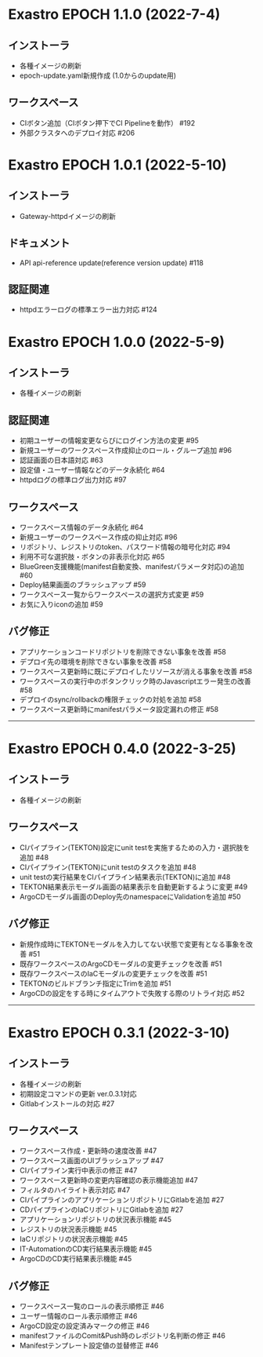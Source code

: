 Exastro EPOCH 1.1.0 (2022-7-4)
==================================================

インストーラ
---------------
 * 各種イメージの刷新
 * epoch-update.yaml新規作成 (1.0からのupdate用)

ワークスペース
---------------
 * CIボタン追加（CIボタン押下でCI Pipelineを動作） #192
 * 外部クラスタへのデプロイ対応 #206


Exastro EPOCH 1.0.1 (2022-5-10)
==================================================

インストーラ
---------------
 * Gateway-httpdイメージの刷新

ドキュメント
---------------
* API api-reference update(reference version update) #118

認証関連
---------------
 * httpdエラーログの標準エラー出力対応 #124


Exastro EPOCH 1.0.0 (2022-5-9)
==================================================

インストーラ
---------------
 * 各種イメージの刷新

認証関連
---------------
 * 初期ユーザーの情報変更ならびにログイン方法の変更 #95
 * 新規ユーザーのワークスペース作成抑止のロール・グループ追加 #96
 * 認証画面の日本語対応 #63
 * 設定値・ユーザー情報などのデータ永続化 #64
 * httpdログの標準ログ出力対応 #97

ワークスペース
---------------
 * ワークスペース情報のデータ永続化 #64
 * 新規ユーザーのワークスペース作成の抑止対応 #96
 * リポジトリ、レジストリのtoken、パスワード情報の暗号化対応 #94
 * 利用不可な選択肢・ボタンの非表示化対応 #65
 * BlueGreen支援機能(manifest自動変換、manifestパラメータ対応)の追加 #60
 * Deploy結果画面のブラッシュアップ #59
 * ワークスペース一覧からワークスペースの選択方式変更 #59
 * お気に入りiconの追加 #59

バグ修正
---------------
 * アプリケーションコードリポジトリを削除できない事象を改善 #58
 * デプロイ先の環境を削除できない事象を改善 #58
 * ワークスペース更新時に既にデプロイしたリソースが消える事象を改善 #58
 * ワークスペースの実行中のボタンクリック時のJavascriptエラー発生の改善 #58
 * デプロイのsync/rollbackの権限チェックの対処を追加 #58
 * ワークスペース更新時にmanifestパラメータ設定漏れの修正 #58


*******************************************************************************************************

Exastro EPOCH 0.4.0 (2022-3-25)
==================================================

インストーラ
---------------
 * 各種イメージの刷新

ワークスペース
---------------
 * CIパイプライン(TEKTON)設定にunit testを実施するための入力・選択肢を追加 #48
 * CIパイプライン(TEKTON)にunit testのタスクを追加 #48
 * unit testの実行結果をCIパイプライン結果表示(TEKTON)に追加 #48
 * TEKTON結果表示モーダル画面の結果表示を自動更新するように変更 #49
 * ArgoCDモーダル画面のDeploy先のnamespaceにValidationを追加 #50

バグ修正
---------------
 * 新規作成時にTEKTONモーダルを入力してない状態で変更有となる事象を改善 #51
 * 既存ワークスペースのArgoCDモーダルの変更チェックを改善 #51
 * 既存ワークスペースのIaCモーダルの変更チェックを改善 #51
 * TEKTONのビルドブランチ指定にTrimを追加 #51
 * ArgoCDの設定をする時にタイムアウトで失敗する際のリトライ対応 #52

*******************************************************************************************************

Exastro EPOCH 0.3.1 (2022-3-10)
==================================================

インストーラ
---------------
 * 各種イメージの刷新
 * 初期設定コマンドの更新 ver.0.3.1対応
 * Gitlabインストールの対応 #27

ワークスペース
---------------
 * ワークスペース作成・更新時の速度改善 #47
 * ワークスペース画面のUIブラッシュアップ #47
 * CIパイプライン実行中表示の修正 #47
 * ワークスペース更新時の変更内容確認の表示機能追加 #47
 * フィルタのハイライト表示対応 #47
 * CIパイプラインのアプリケーションリポジトリにGitlabを追加 #27
 * CDパイプラインのIaCリポジトリにGitlabを追加 #27
 * アプリケーションリポジトリの状況表示機能 #45
 * レジストリの状況表示機能 #45
 * IaCリポジトリの状況表示機能 #45
 * IT-AutomationのCD実行結果表示機能 #45
 * ArgoCDのCD実行結果表示機能 #45

バグ修正
---------------
 * ワークスペース一覧のロールの表示順修正 #46
 * ユーザー情報のロール表示順修正 #46
 * ArgoCD設定の設定済みマークの修正 #46
 * manifestファイルのComit&Push時のレポジトリ名判断の修正 #46
 * Manifestテンプレート設定値の並替修正 #46
